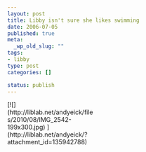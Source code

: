 ```yaml
--- 
layout: post
title: Libby isn't sure she likes swimming
date: 2006-07-05
published: true
meta: 
  _wp_old_slug: ""
tags: 
- libby
type: post
categories: []

status: publish
---
```

<div class="wp-caption alignleft" style="width: 199px">[![](http://liblab.net/andyeick/files/2010/08/IMG_2542-199x300.jpg) ](http://liblab.net/andyeick/?attachment_id=135942788)



</div><br />
